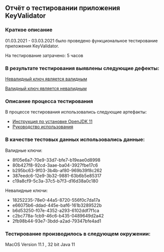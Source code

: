 ## Отчёт о тестировании приложения KeyValidator

### Краткое описание
01.03.2021 - 03.03.2021 было проведено функциональное тестирование приложения KeyValidator.

На тестирование затрачено: 5 часов

### В результате тестирования выявлены следующие дефекты:

[Невалидный ключ является валидным](https://github.com/jennymigunova/Key_Validator/issues/3)

[Валидный ключ является невалидным](https://github.com/jennymigunova/Key_Validator/issues/2)

### Описание процесса тестирования

В процессе тестирования использовались следующие артефакты:

- [Инструкция по установке OpenJDK 11](https://github.com/netology-code/javaqa-homeworks/blob/master/intro/openjdk11-manual.md)
- [Руководство использования](https://github.com/netology-code/javaqa-homeworks/blob/master/intro/user-manual.md)

### В качестве тестовых данных использовались данные:

Валидные ключи:
- 8f05e6a7-70e9-33d7-bfe7-b19eae0d8998
- 80b427f8-92cd-3aae-ba04-3927fbe17c6
- b295bc63-9f03-3b4b-af80-969b39f8c262
- 387eedc6-12e9-3b32-9881-63b6b5e85317
- c19a8cf9-5c3a-37c5-b7f3-d16d38a0c180

Невалидные ключи:
- 18252235-78e0-44a5-8720-556f0c7da17a
- e66075b6-ddad-445e-baf6-161b3289522b
- b6d53250-f07e-4352-a293-6102ddf7f1ca
- c2bc778a-1cb9-46c6-b435-0489649d2a42
- 2fb98b44-93e7-3bdd-a2ad-79347bfe4ad1

### Тестирование производилось в следующем окружении:

MacOS Version 11.1 , 32 bit
Java 11
